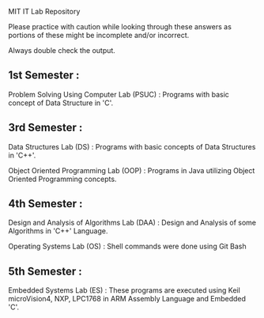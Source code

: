 MIT IT Lab Repository

Please practice with caution while looking through these answers as portions of these might be incomplete and/or incorrect.

Always double check the output.

##  1st Semester :

Problem Solving Using Computer Lab (PSUC) : Programs with basic concept of Data Structure in 'C'.

##  3rd Semester :

Data Structures Lab (DS) : Programs with basic concepts of Data Structures in 'C++'.

Object Oriented Programming Lab (OOP) : Programs in Java utilizing Object Oriented Programming concepts.

##  4th Semester :

Design and Analysis of Algorithms Lab (DAA) : Design and Analysis of some Algorithms in 'C++' Language.

Operating Systems Lab (OS) : Shell commands were done using Git Bash 

##  5th Semester :

Embedded Systems Lab (ES) : These programs are executed using Keil microVision4, NXP, LPC1768 in ARM Assembly Language and Embedded 'C'.

